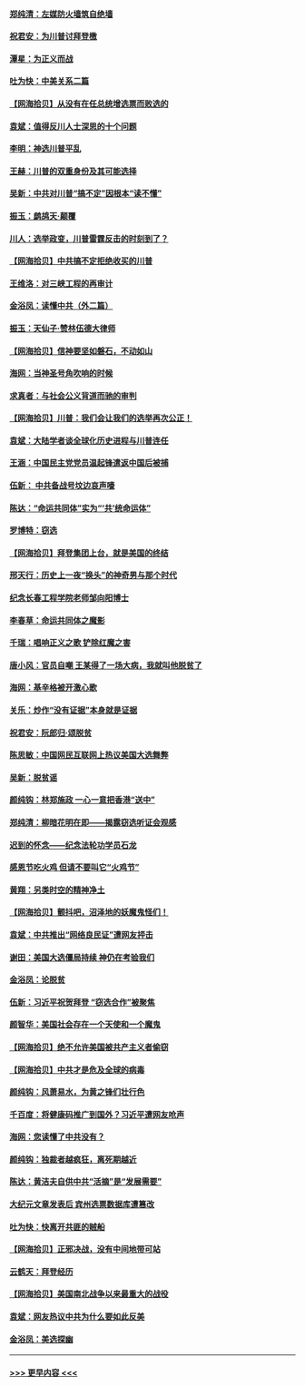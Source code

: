 #### [郑纯清：左媒防火墙筑自绝墙](../pages/nsc993/n12602226.md?t=12080851) 
#### [祝君安：为川普讨拜登檄](../pages/nsc993/n12602199.md?t=12080851) 
#### [潭星：为正义而战](../pages/nsc993/n12600926.md?t=12080851) 
#### [吐为快：中美关系二篇](../pages/nsc993/n12600908.md?t=12080851) 
#### [【网海拾贝】从没有在任总统增选票而败选的](../pages/nsc993/n12600435.md?t=12080851) 
#### [袁斌：值得反川人士深思的十个问题](../pages/nsc993/n12600332.md?t=12080851) 
#### [李明：神选川普平乱](../pages/nsc993/n12599751.md?t=12080851) 
#### [王赫：川普的双重身份及其可能选择](../pages/nsc993/n12599723.md?t=12080851) 
#### [吴新：中共对川普“搞不定”因根本“读不懂”](../pages/nsc993/n12599502.md?t=12080851) 
#### [振玉：鹧鸪天‧颠覆](../pages/nsc993/n12599494.md?t=12080851) 
#### [川人：选举政变，川普雷霆反击的时刻到了？](../pages/nsc993/n12599291.md?t=12080851) 
#### [【网海拾贝】中共搞不定拒绝收买的川普](../pages/nsc993/n12598955.md?t=12080851) 
#### [王维洛：对三峡工程的再审计](../pages/nsc993/n12598436.md?t=12080851) 
#### [金浴凤：读懂中共（外二篇）](../pages/nsc993/n12597943.md?t=12080851) 
#### [振玉：天仙子‧赞林伍德大律师](../pages/nsc993/n12597929.md?t=12080851) 
#### [【网海拾贝】信神要坚如磐石，不动如山](../pages/nsc993/n12597901.md?t=12080851) 
#### [海网：当神圣号角吹响的时候](../pages/nsc993/n12595891.md?t=12080851) 
#### [求真者：与社会公义背道而驰的审判](../pages/nsc993/n12595868.md?t=12080851) 
#### [【网海拾贝】川普：我们会让我们的选举再次公正！](../pages/nsc993/n12594930.md?t=12080851) 
#### [袁斌：大陆学者谈全球化历史进程与川普连任](../pages/nsc993/n12594690.md?t=12080851) 
#### [王涵：中国民主党党员温起锋遣返中国后被捕](../pages/nsc993/n12594540.md?t=12080851) 
#### [伍新： 中共备战号坟边哀声嚎](../pages/nsc993/n12593086.md?t=12080851) 
#### [陈达：“命运共同体”实为“‘共’统命运体”](../pages/nsc993/n12590865.md?t=12080851) 
#### [罗博特：窃选](../pages/nsc993/n12590619.md?t=12080851) 
#### [【网海拾贝】拜登集团上台，就是美国的终结](../pages/nsc993/n12589725.md?t=12080851) 
#### [邢天行：历史上一夜“换头”的神奇男与那个时代](../pages/nsc993/n12589424.md?t=12080851) 
#### [纪念长春工程学院老师邹向阳博士](../pages/nsc993/n12585390.md?t=12080851) 
#### [李春草：命运共同体之魔影](../pages/nsc993/n12585026.md?t=12080851) 
#### [千瑞：唱响正义之歌 铲除红魔之害](../pages/nsc993/n12585002.md?t=12080851) 
#### [唐小风：官员自嘲 王某得了一场大病，我就叫他脱贫了](../pages/nsc993/n12584981.md?t=12080851) 
#### [海网：基辛格被开激心歌](../pages/nsc993/n12584946.md?t=12080851) 
#### [关乐：炒作“没有证据”本身就是证据](../pages/nsc993/n12583146.md?t=12080851) 
#### [祝君安：阮郎归‧颂脱贫](../pages/nsc993/n12583119.md?t=12080851) 
#### [陈思敏：中国网民互联网上热议美国大选舞弊](../pages/nsc993/n12582845.md?t=12080851) 
#### [吴新：脱贫谣](../pages/nsc993/n12580839.md?t=12080851) 
#### [颜纯钩：林郑施政 一心一意把香港“送中”](../pages/nsc993/n12580805.md?t=12080851) 
#### [郑纯清：柳暗花明在即——揭露窃选听证会观感](../pages/nsc993/n12580795.md?t=12080851) 
#### [迟到的怀念——纪念法轮功学员石龙](../pages/nsc993/n12580245.md?t=12080851) 
#### [感恩节吃火鸡  但请不要叫它“火鸡节”](../pages/nsc993/n12580252.md?t=12080851) 
#### [黄翔：另类时空的精神净土](../pages/nsc993/n12578638.md?t=12080851) 
#### [【网海拾贝】颤抖吧，沼泽地的妖魔鬼怪们！](../pages/nsc993/n12578552.md?t=12080851) 
#### [袁斌：中共推出“网络良民证”遭网友抨击](../pages/nsc993/n12578511.md?t=12080851) 
#### [谢田：美国大选僵局持续 神仍在考验我们](../pages/nsc993/n12577432.md?t=12080851) 
#### [金浴凤：论脱贫](../pages/nsc993/n12576386.md?t=12080851) 
#### [伍新：习近平祝贺拜登 “窃选合作”被聚焦](../pages/nsc993/n12576358.md?t=12080851) 
#### [颜智华：美国社会存在一个天使和一个魔鬼](../pages/nsc993/n12574299.md?t=12080851) 
#### [【网海拾贝】绝不允许美国被共产主义者偷窃](../pages/nsc993/n12573396.md?t=12080851) 
#### [【网海拾贝】中共才是危及全球的病毒](../pages/nsc993/n12571204.md?t=12080851) 
#### [颜纯钩：风萧易水，为黄之锋们壮行色](../pages/nsc993/n12571487.md?t=12080851) 
#### [千百度：将健康码推广到国外？习近平遭网友呛声](../pages/nsc993/n12570808.md?t=12080851) 
#### [海网：您读懂了中共没有？](../pages/nsc993/n12570487.md?t=12080851) 
#### [颜纯钩：独裁者越疯狂，离死期越近](../pages/nsc993/n12569055.md?t=12080851) 
#### [陈达：黄洁夫自供中共“活摘”是“发展需要”](../pages/nsc993/n12568541.md?t=12080851) 
#### [大纪元文章发表后 宾州选票数据库遭篡改](../pages/nsc993/n12568105.md?t=12080851) 
#### [吐为快：快离开共匪的贼船](../pages/nsc993/n12568462.md?t=12080851) 
#### [【网海拾贝】正邪决战，没有中间地带可站](../pages/nsc993/n12568439.md?t=12080851) 
#### [云鹤天：拜登经历](../pages/nsc993/n12567294.md?t=12080851) 
#### [【网海拾贝】美国南北战争以来最重大的战役](../pages/nsc993/n12567247.md?t=12080851) 
#### [袁斌：网友热议中共为什么要如此反美](../pages/nsc993/n12567162.md?t=12080851) 
#### [金浴凤：美选探幽](../pages/nsc993/n12567147.md?t=12080851) 

----
#### [ >>> 更早内容 <<< ](../indexes/nsc993-earlier.md)
